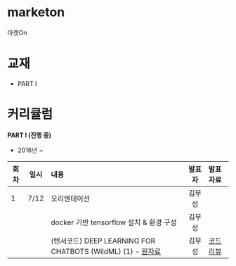 # marketon
마켓On

# 교재
* PART I

# 커리큘럼
<b>PART I (진행 중)</b>
* 2016년  ~    

| 회차  | 일시   | 내용                                  | 발표자  |              발표자료                    |
| ----- |:------:| :-------------------------------------|:-------:|:---------------------------------------- |
| 1 |7/12|오리엔테이션 							|김무성 |
|   |    |docker 기반 tensorflow 설치 & 환경 구성 |김무성||
|   |    |(텐서코드) DEEP LEARNING FOR CHATBOTS (WildML) (1) - [원자료](https://github.com/dennybritz/chatbot-retrieval/) |김무성| [코드리뷰](http://nbviewer.jupyter.org/github/psygrammer/tensorfollow/blob/master/part1/chatbot-retrieval/run_catbot.ipynb)|
